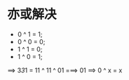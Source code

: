 # 亦或解决
* 0 ^ 1 = 1;
* 0 ^ 0 = 0;
* 1 ^ 1 = 0;
* 1 ^ 0 = 1;

==> 3*3*1 = 11 ^ 11 ^ 01 ===> 01
==> 0 ^ x = x

